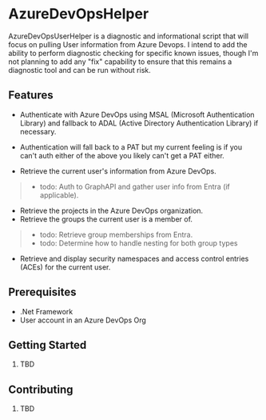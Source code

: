 # AzureDevOpsHelper

AzureDevOpsUserHelper is a diagnostic and informational script that will focus on pulling User information from Azure Devops.  I intend to add the ability to perform diagnostic checking for specific known issues, though I'm not planning to add any "fix" capability to ensure that this remains a diagnostic tool and can be run without risk. 

## Features

- Authenticate with Azure DevOps using MSAL (Microsoft Authentication Library) and fallback to ADAL (Active Directory Authentication Library) if necessary.
- Authentication will fall back to a PAT but my current feeling is if you can't auth either of the above you likely can't get a PAT either.

- Retrieve the current user's information from Azure DevOps.
 > - todo: Auth to GraphAPI and gather user info from Entra (if applicable).  
- Retrieve the projects in the Azure DevOps organization.
- Retrieve the groups the current user is a member of.
 > - todo: Retrieve group memberships from Entra.
 > - todo: Determine how to handle nesting for both group types
- Retrieve and display security namespaces and access control entries (ACEs) for the current user.

## Prerequisites

- .Net Framework
- User account in an Azure DevOps Org

## Getting Started

1. TBD

## Contributing 
1. TBD

